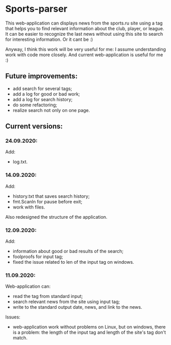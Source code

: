 # Sports-parser

This web-application can displays news from the sports.ru site using a tag that helps you to find relevant information about the club, player, or league.
It can be easier to recognize the last news without using this site to search for interesting information. Or it cant be :)

Anyway, I think this work will be very useful for me: I assume understanding work with code more closely. And current web-application is useful for me :)


## Future improvements:
- add search for several tags;
- add a log for good or bad work;
- add a log for search history;
- do some refactoring;
- realize search not only on one page.

## Current versions:

### 24.09.2020:
Add:
- log.txt.

### 14.09.2020:
Add:
- history.txt that saves search history;
- fmt.Scanln for pause before exit;
- work with files.

Also redesigned the structure of the application.

### 12.09.2020:
Add:
- information about good or bad results of the search;
- foolproofs for input tag;
- fixed the issue related to len of the input tag on windows.

### 11.09.2020:
Web-application can:
- read the tag from standard input;
- search relevant news from the site using input tag;
- write to the standard output date, news, and link to the news.

Issues:
- web-application work without problems on Linux, but on windows, there is a problem: the length of the input tag and length of the site's tag don't match.

